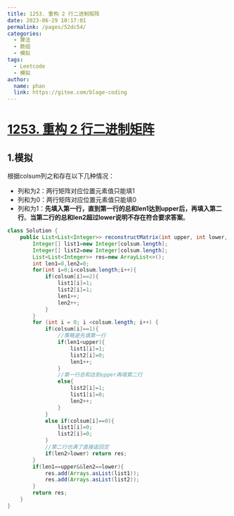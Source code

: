 ```yaml
---
title: 1253. 重构 2 行二进制矩阵
date: 2023-06-29 10:17:01
permalink: /pages/52dc54/
categories:
  - 算法
  - 数组
  - 模拟
tags:
  - Leetcode
  - 模拟
author: 
  name: phan
  link: https://gitee.com/blage-coding
---
```

# [1253. 重构 2 行二进制矩阵](https://leetcode.cn/problems/reconstruct-a-2-row-binary-matrix/)

## 1.模拟

根据colsum列之和存在以下几种情况：

- 列和为2：两行矩阵对应位置元素值只能填1
- 列和为0：两行矩阵对应位置元素值只能填0
- 列和为1：**先填入第一行，直到第一行的总和len1达到upper后，再填入第二行**。**当第二行的总和len2超过lower说明不存在符合要求答案**。

```java
class Solution {
    public List<List<Integer>> reconstructMatrix(int upper, int lower, int[] colsum) {
        Integer[] list1=new Integer[colsum.length];
        Integer[] list2=new Integer[colsum.length];
        List<List<Integer>> res=new ArrayList<>();
        int len1=0,len2=0;
        for(int i=0;i<colsum.length;i++){
            if(colsum[i]==2){
                list1[i]=1;
                list2[i]=1;
                len1++;
                len2++;
            }
        }
        for (int i = 0; i <colsum.length; i++) {
            if(colsum[i]==1){
                //策略是先填第一行
                if(len1<upper){
                    list1[i]=1;
                    list2[i]=0;
                    len1++;
                }
                //第一行总和达到upper再填第二行
                else{
                    list2[i]=1;
                    list1[i]=0;
                    len2++;
                }
            }
            else if(colsum[i]==0){
                list1[i]=0;
                list2[i]=0;
            }
			//第二行也满了直接返回空
            if(len2>lower) return res;
        }
        if(len1==upper&&len2==lower){
            res.add(Arrays.asList(list1));
            res.add(Arrays.asList(list2));
        }
        return res;
    }
}
```

